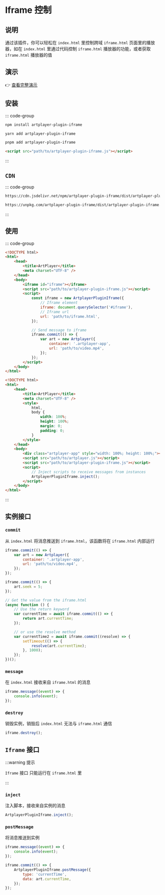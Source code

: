 # Iframe 控制

## 说明

通过该插件，你可以轻松在 `index.html` 里控制跨域 `iframe.html` 页面里的播放器，如在 `index.html` 里通过代码控制 `iframe.html` 播放器的功能，或者获取 `iframe.html` 播放器的值

## 演示

👉 [查看完整演示](https://artplayer.org/?libs=./uncompiled/artplayer-plugin-iframe/index.js&example=iframe)

## 安装

::: code-group

```bash [npm]
npm install artplayer-plugin-iframe
```

```bash [yarn]
yarn add artplayer-plugin-iframe
```

```bash [pnpm]
pnpm add artplayer-plugin-iframe
```

```html [script]
<script src="path/to/artplayer-plugin-iframe.js"></script>
```

:::

## `CDN`

::: code-group

```bash [jsdelivr.net]
https://cdn.jsdelivr.net/npm/artplayer-plugin-iframe/dist/artplayer-plugin-iframe.js
```

```bash [unpkg.com]
https://unpkg.com/artplayer-plugin-iframe/dist/artplayer-plugin-iframe.js
```

:::

## 使用

::: code-group

```html [index.html]
<!DOCTYPE html>
<html>
    <head>
        <title>ArtPlayer</title>
        <meta charset="UTF-8" />
    </head>
    <body>
        <iframe id="iframe"></iframe>
        <script src="path/to/artplayer-plugin-iframe.js"></script>
        <script>
            const iframe = new ArtplayerPluginIframe({
                // Iframe element
                iframe: document.querySelector('#iframe'),
                // Iframe url
                url: 'path/to/iframe.html',
            });

            // Send message to iframe
            iframe.commit(() => {
                var art = new Artplayer({
                    container: '.artplayer-app',
                    url: 'path/to/video.mp4',
                });
            });
        </script>
    </body>
</html>
```

```html [iframe.html]
<!DOCTYPE html>
<html>
    <head>
        <title>ArtPlayer</title>
        <meta charset="UTF-8" />
        <style>
            html,
            body {
                width: 100%;
                height: 100%;
                margin: 0;
                padding: 0;
            }
        </style>
    </head>
    <body>
        <div class="artplayer-app" style="width: 100%; height: 100%;"></div>
        <script src="path/to/artplayer.js"></script>
        <script src="path/to/artplayer-plugin-iframe.js"></script>
        <script>
            // Inject scripts to receive messages from instances
            ArtplayerPluginIframe.inject();
        </script>
    </body>
</html>
```

:::

## 实例接口

### `commit`

从 `index.html` 将消息推送到 `iframe.html`，该函数将在 `iframe.html` 内部运行

```js
iframe.commit(() => {
    var art = new Artplayer({
        container: '.artplayer-app',
        url: 'path/to/video.mp4',
    });
});

iframe.commit(() => {
    art.seek = 5;
});

// Get the value from the iframe.html
(async function () {
    // Use the return keyword
    var currentTime = await iframe.commit(() => {
        return art.currentTime;
    });

    // or use the resolve method
    var currentTime2 = await iframe.commit((resolve) => {
        setTimeout(() => {
            resolve(art.currentTime);
        }, 1000);
    });
})();
```

### `message`

在 `index.html` 接收来自 `iframe.html` 的消息

```js
iframe.message((event) => {
    console.info(event);
});
```

### `destroy`

销毁实例，销毁后 `index.html` 无法与 `iframe.html` 通信

```js
iframe.destroy();
```

## `Iframe` 接口

:::warning 提示

`Iframe` 接口 只能运行在 `iframe.html` 里

:::

### `inject`

注入脚本，接收来自实例的消息

```js
ArtplayerPluginIframe.inject();
```

### `postMessage`

将消息推送到实例

```js
iframe.message((event) => {
    console.info(event);
});

iframe.commit(() => {
    ArtplayerPluginIframe.postMessage({
        type: 'currentTime',
        data: art.currentTime,
    });
});
```
